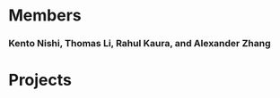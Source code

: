 <head>
    <link rel="shortcut icon" type="image/x-icon" href="favicon.ico">
</head>

# Members
### Kento Nishi, Thomas Li, Rahul Kaura, and Alexander Zhang

# Projects

<div class="repos"></div>

<script>
    
    function httpGet(theUrl){
        var xmlHttp = new XMLHttpRequest();
        xmlHttp.open( "GET", theUrl, false );
        xmlHttp.send( null );
        return xmlHttp.responseText;
    }
    var jsonStr=httpGet("https://api.github.com/users/Team-Sudo-Code/repos");
    var jsonParsed=JSON.parse(jsonStr);
    jsonParsed.forEach(repo=>{
        var elem=document.createElement("h3");
        elem.color="black";
        elem.innerHTML=repo.name;
        elem.style.margin="0";
        document.querySelectorAll(".repos")[0].appendChild(elem);
    });
    
</script>
